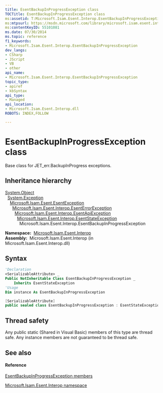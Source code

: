 ```yaml
---
title: EsentBackupInProgressException class
TOCTitle: EsentBackupInProgressException class
ms:assetid: T:Microsoft.Isam.Esent.Interop.EsentBackupInProgressException
ms:mtpsurl: https://msdn.microsoft.com/library/microsoft.isam.esent.interop.esentbackupinprogressexception(v=EXCHG.10)
ms:contentKeyID: 55101081
ms.date: 07/30/2014
ms.topic: reference
f1_keywords:
- Microsoft.Isam.Esent.Interop.EsentBackupInProgressException
dev_langs:
- CSharp
- JScript
- VB
- other
api_name: 
- Microsoft.Isam.Esent.Interop.EsentBackupInProgressException
topic_type: 
- apiref
- kbSyntax
api_type: 
- Managed
api_location: 
- Microsoft.Isam.Esent.Interop.dll
ROBOTS: INDEX,FOLLOW

---
```


# EsentBackupInProgressException class

Base class for JET_err.BackupInProgress exceptions.

## Inheritance hierarchy

[System.Object](https://docs.microsoft.com/dotnet/api/system.object?redirectedfrom=MSDN)  
  [System.Exception](https://docs.microsoft.com/dotnet/api/system.exception?redirectedfrom=MSDN)  
    [Microsoft.Isam.Esent.EsentException](dn292088\(v=exchg.10\).md)  
      [Microsoft.Isam.Esent.Interop.EsentErrorException](dn274314\(v=exchg.10\).md)  
        [Microsoft.Isam.Esent.Interop.EsentApiException](dn334231\(v=exchg.10\).md)  
          [Microsoft.Isam.Esent.Interop.EsentStateException](dn334920\(v=exchg.10\).md)  
            Microsoft.Isam.Esent.Interop.EsentBackupInProgressException  

**Namespace:**  [Microsoft.Isam.Esent.Interop](hh596136\(v=exchg.10\).md)  
**Assembly:**  Microsoft.Isam.Esent.Interop (in Microsoft.Isam.Esent.Interop.dll)

## Syntax

``` vb
'Declaration
<SerializableAttribute> _
Public NotInheritable Class EsentBackupInProgressException _
    Inherits EsentStateException
'Usage
Dim instance As EsentBackupInProgressException
```

``` csharp
[SerializableAttribute]
public sealed class EsentBackupInProgressException : EsentStateException
```

## Thread safety

Any public static (Shared in Visual Basic) members of this type are thread safe. Any instance members are not guaranteed to be thread safe.

## See also

#### Reference

[EsentBackupInProgressException members](dn273975\(v=exchg.10\).md)

[Microsoft.Isam.Esent.Interop namespace](hh596136\(v=exchg.10\).md)

